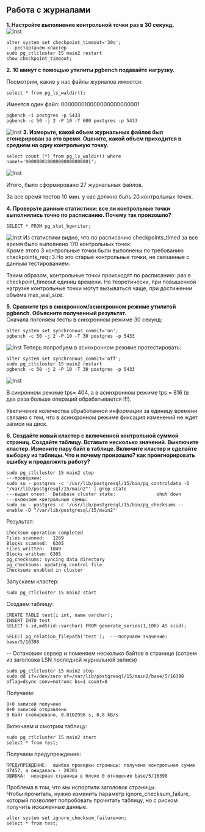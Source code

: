 ## **Работа с журналами**

**1. Настройте выполнение контрольной точки раз в 30 секунд.**</br>
![Inst](sc7/par.png) 

```postgres
alter system set checkpoint_timeout='30s';
---рестартанем кластер
sudo pg_ctlcluster 15 main2 restart
show checkpoint_timeout;
```
**2. 10 минут c помощью утилиты pgbench подавайте нагрузку.**</br>

Посмотрим, какие у нас файлы журналов имеются:
```postgres
select * from pg_ls_waldir();
```
Имеется один файл:  000000010000000000000001 

```postgres
pgbench -i postgres -p 5433
pgbench -c 50 -j 2 -P 10 -T 600 postgres -p 5433
```
![Inst](sc7/bench.png) 
**3. Измерьте, какой объем журнальных файлов был сгенерирован за это время. Оцените, какой объем приходится в среднем на одну контрольную точку.**</br>

```postgres
select count (*) from pg_ls_waldir() where name!='000000010000000000000001';
```
![Inst](sc7/count.png) 

Итого, было сформировано 27 журнальных файлов.

За все время тестов 10 мин. у нас должно быть 20 контрольных точек. 

**4. Проверьте данные статистики: все ли контрольные точки выполнялись точно по расписанию. Почему так произошло?**</br>

```postgres
SELECT * FROM pg_stat_bgwriter;
```
![Inst](sc7/stat.png) 
Из статистики видно, что по расписанию checkpoints_timed за все время было выполнено 170 контрольных точек.</br>
Кроме этого 3 контрольные точки были выполнены по требованию checkpoints_req=3.Но это старые контрольные точки, не связанные с данным тестированием.</br>

Таким образом, контрольные точки происходят по расписанию: раз в checkpoint_timeout единиц времени. Но теоретически, при повышенной нагрузке контрольные точки могут вызываться чаще, при
достижении объема max_wal_size.

**5. Сравните tps в синхронном/асинхронном режиме утилитой pgbench. Объясните полученный результат.**</br>
Сначала погоняем тесты в синхронном режиме 30 секунд:
```postgres
alter system set synchronous_commit='on';
pgbench -c 50 -j 2 -P 10 -T 30 postgres -p 5433
```
![Inst](sc7/synch.png) 
Теперь попробуем в асинхронном режиме протестировать:
```postgres
alter system set synchronous_commit='off';
sudo pg_ctlcluster 15 main2 restart
pgbench -c 50 -j 2 -P 10 -T 30 postgres -p 5433
```
![Inst](sc7/asynch.png) 

В синронном режиме tps= 404, а в асинхронном режиме tps = 816 (в два раза больше операций обрабатывается !!!). 

Увеличение количества обработанной информации за единицу времени связано с тем, что в асинхронном режиме фиксация изменений не ждет записи на диск.

**6. Создайте новый кластер с включенной контрольной суммой страниц. Создайте таблицу. Вставьте несколько значений. Выключите кластер. Измените пару байт в таблице. Включите кластер и сделайте выборку из таблицы. Что и почему произошло? как проигнорировать ошибку и продолжить работу?**</br>
```postgres
sudo pg_ctlcluster 15 main2 stop
---проверяем:
sudo su - postgres -c '/usr/lib/postgresql/15/bin/pg_controldata -D "/var/lib/postgresql/15/main2"' | grep state
---выдал ответ:  Database cluster state:               shut down
---включаем контрольные суммы:
sudo su - postgres -c '/usr/lib/postgresql/15/bin/pg_checksums --enable -D "/var/lib/postgresql/15/main2"'
```
Результат: 
```
Checksum operation completed
Files scanned:   1269
Blocks scanned:  6305
Files written:  1049
Blocks written: 6305
pg_checksums: syncing data directory
pg_checksums: updating control file
Checksums enabled in cluster
```
Запускаем кластер:
```postgres
sudo pg_ctlcluster 15 main2 start
```
Создаем таблицу:
```postgres
CREATE TABLE test(i int, name varchar);
INSERT INTO test 
SELECT s.id,md5(id::varchar) FROM generate_series(1,100) AS s(id); 

SELECT pg_relation_filepath('test');  ---получаем значение: base/5/16398
```
-- Остановим сервер и поменяем несколько байтов в странице (сотрем из заголовка LSN последней журнальной записи)
```postgres
sudo pg_ctlcluster 15 main2 stop
sudo dd if=/dev/zero of=/var/lib/postgresql/15/main2/base/5/16398 oflag=dsync conv=notrunc bs=1 count=8
```
Получаем:
```
8+0 записей получено
8+0 записей отправлено
8 байт скопировано, 0,0102996 s, 0,8 kB/s
```
Включаем и смотрим таблицу:
```postgres
sudo pg_ctlcluster 15 main2 start
select * from test;
```
Получаем предупреждение:
```
ПРЕДУПРЕЖДЕНИЕ:  ошибка проверки страницы: получена контрольная сумма 47457, а ожидалась - 28301
ОШИБКА:  неверная страница в блоке 0 отношения base/5/16398
```
Проблема в том, что мы испортили заголовок страницы.</br>
Чтобы прочитать, нужно изменить параметр ignore_checksum_failure, который позволяет попробовать прочитать таблицу, но с риском получить искаженные данные.

```postgres
alter system set ignore_checksum_failure=on;
select * from test;
```
